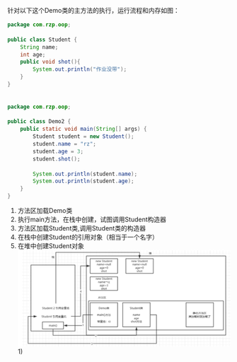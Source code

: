 针对以下这个Demo类的主方法的执行，运行流程和内存如图：

```java
package com.rzp.oop;

public class Student {
    String name;
    int age;
    public void shot(){
        System.out.println("作业没带");
    }
}


package com.rzp.oop;

public class Demo2 {
    public static void main(String[] args) {
        Student student = new Student();
        student.name = "rz";
        student.age = 3;
        student.shot();

        System.out.println(student.name);
        System.out.println(student.age);
    }
}

```

1. 方法区加载Demo类
2. 执行main方法，在栈中创建，试图调用Student构造器
3. 方法区加载Student类,调用Student类的构造器
4. 在栈中创建Student的引用对象（相当于一个名字）
5. 在堆中创建Student对象
![image-20200309113938515](04.创建对象内存分析.assets/image-20200309113938515.png)1)